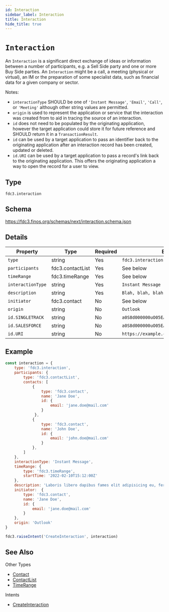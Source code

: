 ```yaml
---
id: Interaction
sidebar_label: Interaction
title: Interaction
hide_title: true
---
```

# `Interaction`

An `Interaction` is a significant direct exchange of ideas or information between a number of participants, e.g. a Sell Side party and one or more Buy Side parties. An `Interaction` might be a call, a meeting (physical or virtual), an IM or the preparation of some specialist data, such as financial data for a given company or sector.

Notes:

- `interactionType` SHOULD be one of `'Instant Message'`, `'Email'`, `'Call'`, or `'Meeting'` although other string values are permitted.
- `origin` is used to represent the application or service that the interaction was created from to aid in tracing the source of an interaction.
- `id` does not need to be populated by the originating application, however the target application could store it for future reference and SHOULD return it in a `TransactionResult`. 
- `id` can be used by a target application to pass an identifier back to the originating application after an interaction record has been created, updated or deleted.
- `id.URI` can be used by a target application to pass a record's link back to the originating application. This offers the originating application a way to open the record for a user to view. 

## Type

`fdc3.interaction`

## Schema

https://fdc3.finos.org/schemas/next/interaction.schema.json

## Details

| Property           | Type             | Required  | Example Value                                   |
|--------------------|------------------|-----------|-------------------------------------------------|
| `type`             | string           | Yes       | `fdc3.interaction`                              |
| `participants`     | fdc3.contactList | Yes       | See below                                       |
| `timeRange`        | fdc3.timeRange   | Yes       | See below                                       |
| `interactionType`  | string           | Yes       | `Instant Message`                               |
| `description`      | string           | Yes       | `Blah, blah, blah`                              |
| `initiator`        | fdc3.contact     | No        | See below                                       |
| `origin`           | string           | No        | `Outlook`                                       |
| `id.SINGLETRACK`   | string           | No        | `a0S8d000000uO05EAE`                            |
| `id.SALESFORCE`    | string           | No        | `a0S8d000000uO05EAE`                            |
| `id.URI`           | string           | No        | `https://example.com/record/a0S8d000000uO05EAE` |


## Example

```js
const interaction = {
    type: 'fdc3.interaction',
    participants: {
        type: 'fdc3.contactList',
        contacts: [
            {
                type: 'fdc3.contact',
                name: 'Jane Doe',
                id: {
                    email: 'jane.doe@mail.com'
                }
             },
            {
                type: 'fdc3.contact',
                name: 'John Doe',
                id: {
                    email: 'john.doe@mail.com'
                }
            },
        ]
    },
    interactionType: 'Instant Message',
    timeRange: {
        type: 'fdc3.timeRange',
        startTime: '2022-02-10T15:12:00Z'
    },
    description: 'Laboris libero dapibus fames elit adipisicing eu, fermentum, dignissimos laboriosam, erat, risus qui deserunt. Praesentium! Reiciendis. Hic harum nostrud, harum potenti amet? Mauris. Pretium aliquid animi, eget eiusmod integer proident. Architecto ipsum blandit ducimus, possimus illum sunt illum necessitatibus ab litora sed, nonummy integer minus corrupti ducimus iste senectus accumsan, fugiat nostrud? Pede vero dictumst excepturi, iure earum consequuntur voluptatum',
    initiator:  {
        type: 'fdc3.contact',
        name: 'Jane Doe',
        id: {
            email: 'jane.doe@mail.com'
        }
    },
    origin: 'Outlook'
}

fdc3.raiseIntent('CreateInteraction', interaction)
```

## See Also

Other Types
- [Contact](Contact)
- [ContactList](ContactList)
- [TimeRange](TimeRange)

Intents
- [CreateInteraction](../../intents/ref/CreateInteraction)